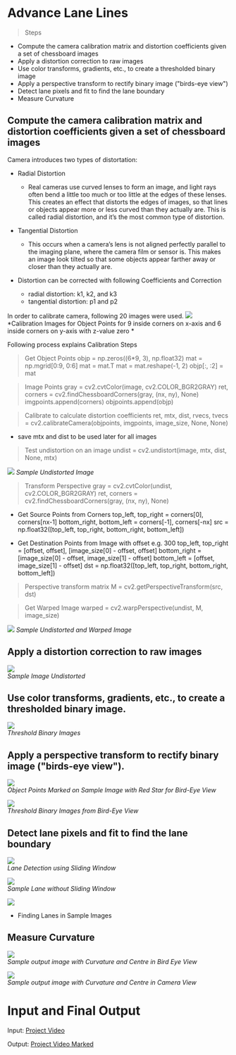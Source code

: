 # Advance Lane Lines
> Steps
* Compute the camera calibration matrix and distortion coefficients given a set of chessboard images
* Apply a distortion correction to raw images
* Use color transforms, gradients, etc., to create a thresholded binary image
* Apply a perspective transform to rectify binary image ("birds-eye view")
* Detect lane pixels and fit to find the lane boundary
* Measure Curvature


## Compute the camera calibration matrix and distortion coefficients given a set of chessboard images
Camera introduces two types of distortation:
* Radial Distortion
    * Real cameras use curved lenses to form an image, and light rays often bend a little too much or too little at the edges of these lenses. This creates an effect that distorts the edges of images, so that lines or objects appear more or less curved than they actually are. This is called radial distortion, and it’s the most common type of distortion.
* Tangential Distortion
    * This occurs when a camera’s lens is not aligned perfectly parallel to the imaging plane, where the camera film or sensor is. This makes an image look tilted so that some objects appear farther away or closer than they actually are.
    
* Distortion can be corrected with following Coefficients and Correction
    * radial distortion: k1, k2, and k3
    * tangential distortion: p1 and p2
    
In order to calibrate camera, following 20 images were used.
![](images/calibration.png)<br>
*Calibration Images for Object Points for 9 inside corners on x-axis and 6 inside corners on y-axis with z-value zero *

Following process explains Calibration Steps

> Get Object Points
objp = np.zeros((6*9, 3), np.float32)
mat = np.mgrid[0:9, 0:6]
mat = mat.T
mat = mat.reshape(-1, 2)
objp[:, :2] = mat 

> Image Points
gray = cv2.cvtColor(image, cv2.COLOR_BGR2GRAY)
ret, corners = cv2.findChessboardCorners(gray, (nx, ny), None)
imgpoints.append(corners)
objpoints.append(objp)

> Calibrate to calculate distortion coefficients
ret, mtx, dist, rvecs, tvecs = cv2.calibrateCamera(objpoints, imgpoints, image_size, None, None)
* save mtx and dist to be used later for all images

>  Test undistortion on an image
undist = cv2.undistort(image, mtx, dist, None, mtx)

![](images/undistort_sample.png)
*Sample Undistorted Image*


> Transform Perspective
gray = cv2.cvtColor(undist, cv2.COLOR_BGR2GRAY)
ret, corners = cv2.findChessboardCorners(gray, (nx, ny), None)

* Get Source Points from Corners
top_left, top_right = corners[0], corners[nx-1]
bottom_right, bottom_left = corners[-1], corners[-nx]
src = np.float32([top_left, top_right, bottom_right, bottom_left])

* Get Destination Points from Image with offset e.g. 300
top_left, top_right = [offset, offset], [image_size[0] - offset, offset]
bottom_right = [image_size[0] - offset, image_size[1] - offset]
bottom_left = [offset, image_size[1] - offset]
dst = np.float32([top_left, top_right, bottom_right, bottom_left])

> Perspective transform matrix
M = cv2.getPerspectiveTransform(src, dst)

> Get Warped Image
warped = cv2.warpPerspective(undist, M, image_size)


![](images/undistort_warp_sample.png)
*Sample Undistorted and Warped Image*


## Apply a distortion correction to raw images
![](images/undistort_sample.png)<br>
*Sample Image Undistorted*


## Use color transforms, gradients, etc., to create a thresholded binary image.
![](images/threshold_binary_images.png)<br>
*Threshold Binary Images*

## Apply a perspective transform to rectify binary image ("birds-eye view").
![](images/sample_corners.png)<br>
*Object Points Marked on Sample Image with Red Star for Bird-Eye View*

![](images/bird_eye_images.png)<br>
*Threshold Binary Images from Bird-Eye View*


## Detect lane pixels and fit to find the lane boundary
![](images/sliding_sample.png)<br>
*Lane Detection using Sliding Window*

![](images/sample_lane.png)<br>
*Sample Lane without Sliding Window*

![](images/lane_images.png)<br>
* Finding Lanes in Sample Images 


## Measure Curvature
![](images/sample_output_bird_eye.png)<br>
*Sample output image with Curvature and Centre in Bird Eye View*

![](images/sample_output.png)<br>
*Sample output image with Curvature and Centre in Camera View*


# Input and Final Output

Input: [Project Video](data/project_video.mp4)

Output: [Project Video Marked](data/project_video_marked.mp4)


